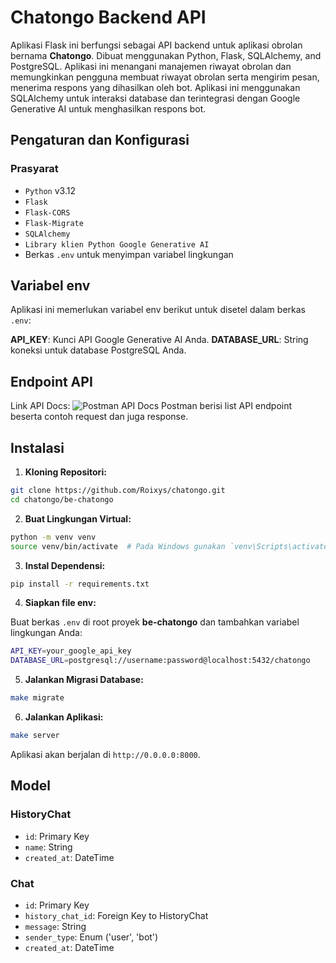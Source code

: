# Chatongo Backend API

Aplikasi Flask ini berfungsi sebagai API backend untuk aplikasi obrolan bernama **Chatongo**. Dibuat menggunakan Python, Flask, SQLAlchemy, and PostgreSQL. Aplikasi ini menangani manajemen riwayat obrolan dan memungkinkan pengguna membuat riwayat obrolan serta mengirim pesan, menerima respons yang dihasilkan oleh bot. Aplikasi ini menggunakan SQLAlchemy untuk interaksi database dan terintegrasi dengan Google Generative AI untuk menghasilkan respons bot.

## Pengaturan dan Konfigurasi

### Prasyarat

- `Python` v3.12
- `Flask`
- `Flask-CORS`
- `Flask-Migrate`
- `SQLAlchemy`
- `Library klien Python Google Generative AI`
- Berkas `.env` untuk menyimpan variabel lingkungan

## Variabel env

Aplikasi ini memerlukan variabel env berikut untuk disetel dalam berkas `.env`:

**API_KEY**: Kunci API Google Generative AI Anda.
**DATABASE_URL**: String koneksi untuk database PostgreSQL Anda.

## Endpoint API

Link API Docs: ![Postman](https://documenter.getpostman.com/view/15717582/2sA3s6EUu5)
API Docs Postman berisi list API endpoint beserta contoh request dan juga response.

## Instalasi

1. **Kloning Repositori:**

```bash
git clone https://github.com/Roixys/chatongo.git
cd chatongo/be-chatongo
```

2. **Buat Lingkungan Virtual:**

```bash
python -m venv venv
source venv/bin/activate  # Pada Windows gunakan `venv\Scripts\activate`
```

3. **Instal Dependensi:**

```bash
pip install -r requirements.txt
```

4. **Siapkan file env:**

Buat berkas `.env` di root proyek **be-chatongo** dan tambahkan variabel lingkungan Anda:

```bash
API_KEY=your_google_api_key
DATABASE_URL=postgresql://username:password@localhost:5432/chatongo
```

5. **Jalankan Migrasi Database:**

```bash
make migrate
```

6. **Jalankan Aplikasi:**

```bash
make server
```

Aplikasi akan berjalan di `http://0.0.0.0:8000`.

## Model

### HistoryChat

- `id`: Primary Key
- `name`: String
- `created_at`: DateTime

### Chat

- `id`: Primary Key
- `history_chat_id`: Foreign Key to HistoryChat
- `message`: String
- `sender_type`: Enum ('user', 'bot')
- `created_at`: DateTime
